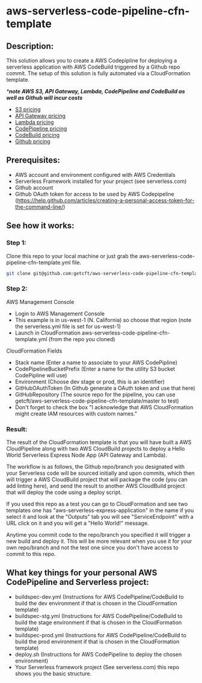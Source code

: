 # aws-serverless-code-pipeline-cfn-template

## Description:

This solution allows you to create a AWS Codepipline for deploying a serverless application with AWS CodeBuild triggered by a Github repo commit. The setup of this solution is fully automated via a CloudFormation template.

_***note AWS S3, API Gateway, Lambda, CodePipeline and CodeBuild as well as Github will incur costs**_

* [S3 pricing](https://aws.amazon.com/s3/pricing/)
* [API Gateway pricing](https://aws.amazon.com/api-gateway/pricing/)
* [Lambda pricing](https://aws.amazon.com/lambda/pricing/)
* [CodePipeline pricing](https://aws.amazon.com/codepipeline/pricing/)
* [CodeBuild pricing](https://aws.amazon.com/codebuild/pricing/)
* [Github pricing](https://github.com/pricing)

## Prerequisites:

* AWS account and environment configured with AWS Credentials
* Serverless Framework installed for your project (see serverless.com)
* Github account
* Github OAuth token for access to be used by AWS Codepipeline (https://help.github.com/articles/creating-a-personal-access-token-for-the-command-line/)

## See how it works:

### Step 1:
Clone this repo to your local machine or just grab the aws-serverless-code-pipeline-cfn-template.yml file.

```bash
git clone git@github.com:getcft/aws-serverless-code-pipeline-cfn-template.git
```

### Step 2:
AWS Management Console

* Login to AWS Management Console
* This example is in us-west-1 (N. California) so choose that region (note the serverless.yml file is set for us-west-1)
* Launch in CloudFormation aws-serverless-code-pipeline-cfn-template.yml (from the repo you cloned)

CloudFormation Fields

* Stack name (Enter a name to associate to your AWS CodePipline)
* CodePipelineBucketPrefix (Enter a name for the utility S3 bucket CodePipline will use)
* Environment (Choose dev stage or prod, this is an identifier)
* GitHubOAuthToken (In Github generate a OAuth token and use that here)
* GitHubRepository (The source repo for the pipeline, you can use getcft/aws-serverless-code-pipeline-cfn-template/master to test)
* Don't forget to check the box "I acknowledge that AWS CloudFormation might create IAM resources with custom names."

### Result:

The result of the CloudFormation template is that you will have built a AWS CloudPipeline along with two AWS CloudBuild projects to deploy a Hello World Serverless Express Node App (API Gateway and Lambda).

The workflow is as follows, the Github repo/branch you designated with your Serverless code will be sourced initially and upon commits, which then will trigger a AWS CloudBuild project that will package the code (you can add linting here), and send the result to another AWS CloudBuild project that will deploy the code using a deploy script.

If you used this repo as a test you can go to CloudFormation and see two templates one has "aws-serverless-express-application" in the name if you select it and look at the "Outputs" tab you will see "ServiceEndpoint" with a URL click on it and you will get a "Hello World!" message.

Anytime you commit code to the repo/branch you specified it will trigger a new build and deploy it. This will be more relevant when you use it for your own repo/branch and not the test one since you don't have access to commit to this repo.

## What key things for your personal AWS CodePipeline and Serverless project:

* buildspec-dev.yml (Instructions for AWS CodePipeline/CodeBuild to build the dev environment if that is chosen in the CloudFormation template)
* buildspec-stg.yml (Instructions for AWS CodePipeline/CodeBuild to build the stage environment if that is chosen in the CloudFormation template)
* buildspec-prod.yml (Instructions for AWS CodePipeline/CodeBuild to build the prod environment if that is chosen in the CloudFormation template)
* deploy.sh (Instructions for AWS CodePipeline to deploy the chosen environment)
* Your Serverless framework project (See serverless.com) this repo shows you the basic structure.
